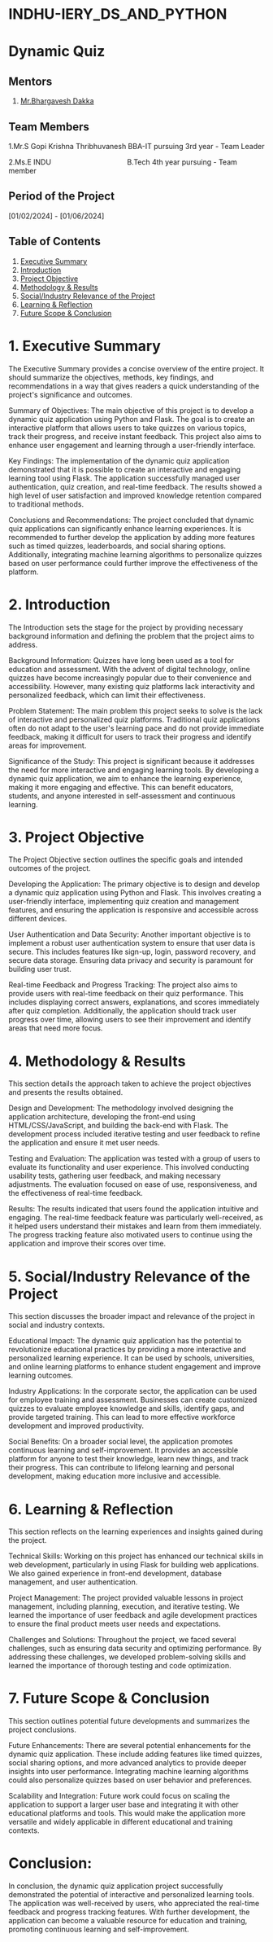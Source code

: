 # INDHU-IERY_DS_AND_PYTHON
# Dynamic Quiz

## Mentors
1. <span style="text-decoration:underline; color:blue;">[Mr.Bhargavesh Dakka](#Mr.Bhargavesh )</span>
  

## Team Members
<html>
<p>1.Mr.S Gopi Krishna Thribhuvanesh BBA-IT pursuing 3rd year - Team Leader</p>
<p>2.Ms.E INDU &nbsp;&nbsp;&nbsp;&nbsp;&nbsp;&nbsp;&nbsp;&nbsp;&nbsp;&nbsp;&nbsp;&nbsp;&nbsp;&nbsp;&nbsp;&nbsp;&nbsp;&nbsp;&nbsp;&nbsp;&nbsp;&nbsp;&nbsp;&nbsp;&nbsp;&nbsp;&nbsp;&nbsp;&nbsp;&nbsp;&nbsp;&nbsp;&nbsp;&nbsp;&nbsp;&nbsp;    B.Tech    4th year pursuing - Team member</p>
</html>

## Period of the Project 
[01/02/2024] - [01/06/2024]

## Table of Contents
1. <span style="text-decoration:underline; color:blue;">[Executive Summary](#executive-summary)</span>
2. <span style="text-decoration:underline; color:blue;">[Introduction](#introduction)</span>
3. <span style="text-decoration:underline; color:blue;">[Project Objective](#project-objective)</span>
4. <span style="text-decoration:underline; color:blue;">[Methodology & Results](#methodology-results)</span>
5. <span style="text-decoration:underline; color:blue;">[Social/Industry Relevance of the Project](#social-industry-relevance-of-the-project)</span>
6. <span style="text-decoration:underline; color:blue;">[Learning & Reflection](#learning-reflection)</span>
7. <span style="text-decoration:underline; color:blue;">[Future Scope & Conclusion](#future-scope-conclusion)</span>
<h1>1. Executive Summary</h1>
   
The Executive Summary provides a concise overview of the entire project. It should summarize the objectives, methods, key findings, and recommendations in a way that gives readers a quick understanding of the project's significance and outcomes.

Summary of Objectives:
The main objective of this project is to develop a dynamic quiz application using Python and Flask. The goal is to create an interactive platform that allows users to take quizzes on various topics, track their progress, and receive instant feedback. This project also aims to enhance user engagement and learning through a user-friendly interface.

Key Findings:
The implementation of the dynamic quiz application demonstrated that it is possible to create an interactive and engaging learning tool using Flask. The application successfully managed user authentication, quiz creation, and real-time feedback. The results showed a high level of user satisfaction and improved knowledge retention compared to traditional methods.

Conclusions and Recommendations:
The project concluded that dynamic quiz applications can significantly enhance learning experiences. It is recommended to further develop the application by adding more features such as timed quizzes, leaderboards, and social sharing options. Additionally, integrating machine learning algorithms to personalize quizzes based on user performance could further improve the effectiveness of the platform.

<h1>2. Introduction</h1>
The Introduction sets the stage for the project by providing necessary background information and defining the problem that the project aims to address.

Background Information:
Quizzes have long been used as a tool for education and assessment. With the advent of digital technology, online quizzes have become increasingly popular due to their convenience and accessibility. However, many existing quiz platforms lack interactivity and personalized feedback, which can limit their effectiveness.

Problem Statement:
The main problem this project seeks to solve is the lack of interactive and personalized quiz platforms. Traditional quiz applications often do not adapt to the user's learning pace and do not provide immediate feedback, making it difficult for users to track their progress and identify areas for improvement.

Significance of the Study:
This project is significant because it addresses the need for more interactive and engaging learning tools. By developing a dynamic quiz application, we aim to enhance the learning experience, making it more engaging and effective. This can benefit educators, students, and anyone interested in self-assessment and continuous learning.

<h1>3. Project Objective</h1>
The Project Objective section outlines the specific goals and intended outcomes of the project.

Developing the Application:
The primary objective is to design and develop a dynamic quiz application using Python and Flask. This involves creating a user-friendly interface, implementing quiz creation and management features, and ensuring the application is responsive and accessible across different devices.

User Authentication and Data Security:
Another important objective is to implement a robust user authentication system to ensure that user data is secure. This includes features like sign-up, login, password recovery, and secure data storage. Ensuring data privacy and security is paramount for building user trust.

Real-time Feedback and Progress Tracking:
The project also aims to provide users with real-time feedback on their quiz performance. This includes displaying correct answers, explanations, and scores immediately after quiz completion. Additionally, the application should track user progress over time, allowing users to see their improvement and identify areas that need more focus.

<h1>4. Methodology & Results</h1>
This section details the approach taken to achieve the project objectives and presents the results obtained.

Design and Development:
The methodology involved designing the application architecture, developing the front-end using HTML/CSS/JavaScript, and building the back-end with Flask. The development process included iterative testing and user feedback to refine the application and ensure it met user needs.

Testing and Evaluation:
The application was tested with a group of users to evaluate its functionality and user experience. This involved conducting usability tests, gathering user feedback, and making necessary adjustments. The evaluation focused on ease of use, responsiveness, and the effectiveness of real-time feedback.

Results:
The results indicated that users found the application intuitive and engaging. The real-time feedback feature was particularly well-received, as it helped users understand their mistakes and learn from them immediately. The progress tracking feature also motivated users to continue using the application and improve their scores over time.

<h1>5. Social/Industry Relevance of the Project</h1>
This section discusses the broader impact and relevance of the project in social and industry contexts.

Educational Impact:
The dynamic quiz application has the potential to revolutionize educational practices by providing a more interactive and personalized learning experience. It can be used by schools, universities, and online learning platforms to enhance student engagement and improve learning outcomes.

Industry Applications:
In the corporate sector, the application can be used for employee training and assessment. Businesses can create customized quizzes to evaluate employee knowledge and skills, identify gaps, and provide targeted training. This can lead to more effective workforce development and improved productivity.

Social Benefits:
On a broader social level, the application promotes continuous learning and self-improvement. It provides an accessible platform for anyone to test their knowledge, learn new things, and track their progress. This can contribute to lifelong learning and personal development, making education more inclusive and accessible.

<h1>6. Learning & Reflection</h1>
This section reflects on the learning experiences and insights gained during the project.

Technical Skills:
Working on this project has enhanced our technical skills in web development, particularly in using Flask for building web applications. We also gained experience in front-end development, database management, and user authentication.

Project Management:
The project provided valuable lessons in project management, including planning, execution, and iterative testing. We learned the importance of user feedback and agile development practices to ensure the final product meets user needs and expectations.

Challenges and Solutions:
Throughout the project, we faced several challenges, such as ensuring data security and optimizing performance. By addressing these challenges, we developed problem-solving skills and learned the importance of thorough testing and code optimization.

<h1>7. Future Scope & Conclusion</h1>
This section outlines potential future developments and summarizes the project conclusions.

Future Enhancements:
There are several potential enhancements for the dynamic quiz application. These include adding features like timed quizzes, social sharing options, and more advanced analytics to provide deeper insights into user performance. Integrating machine learning algorithms could also personalize quizzes based on user behavior and preferences.

Scalability and Integration:
Future work could focus on scaling the application to support a larger user base and integrating it with other educational platforms and tools. This would make the application more versatile and widely applicable in different educational and training contexts.

<h1>Conclusion:</h1>
In conclusion, the dynamic quiz application project successfully demonstrated the potential of interactive and personalized learning tools. The application was well-received by users, who appreciated the real-time feedback and progress tracking features. With further development, the application can become a valuable resource for education and training, promoting continuous learning and self-improvement.

